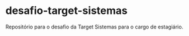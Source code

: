 # desafio-target-sistemas
Repositório para o desafio da Target Sistemas para o cargo de estagiário.
